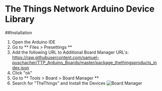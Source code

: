  # The Things Network Arduino Device Library
 ##Installation
 
1. Open the Arduino IDE
2. Go to ** Files > Presettings **
3. Add the following URL to Additional Board Manager URL's: https://raw.githubusercontent.com/samuel-puschacher/TTP_Arduino_Boards/master/package_thethingsproducts_index.json
4. Click "ok"
5. Go to ** Tools > Board > Board Manager **
6. Search for "TheThings" and Install the Devices
![Board Manager](https://github.com/samuel-puschacher/TTP_Arduino_Boards/raw/master/Images/board_manager.png "Device Library in the Board Manager")